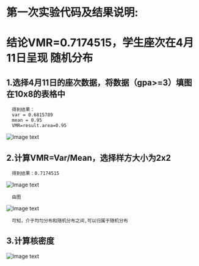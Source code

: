 
# 第一次实验代码及结果说明:


# 结论VMR=0.7174515，学生座次在4月11日呈现  随机分布


## 1.选择4月11日的座次数据，将数据（gpa>=3）填图在10x8的表格中
      得到结果：
      var = 0.6815789
      mean = 0.95
      VMR=result.area=0.95
![Image text](https://github.com/cuit201608/Team8_coding/blob/master/folder/%E5%9D%90%E6%A0%87%E5%9B%BE.jpg)
      
## 2.计算VMR=Var/Mean，选择样方大小为2x2 
      得到结果：0.7174515
![Image text ](https://github.com/cuit201608/Team8_coding/blob/master/folder/%E7%BB%93%E6%9E%9C%E5%9B%BE.png)

      由图
      
![Image text ](https://github.com/cuit201608/Team8_coding/blob/master/folder/%E5%88%86%E5%B8%83%E5%9B%BE.png)

      可知，介于均匀分布和随机分布之间,可以归属于随机分布
      
## 3.计算核密度

![Image text ](https://github.com/cuit201608/Team8_coding/blob/master/folder/%E6%A0%B8%E5%AF%86%E5%BA%A6%E5%9B%BE%E5%83%8F.jpg)

